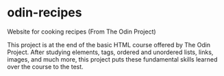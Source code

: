 # odin-recipes
Website for cooking recipes (From The Odin Project)

This project is at the end of the basic HTML course offered by The Odin Project. After studying elements, tags, ordered and unordered lists, links, images, and much more, this project puts these fundamental skills learned over the course to the test.